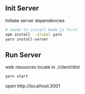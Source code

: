 ## Init Server

Initiate server dependencies

```bash
# needs to install Node.js first
npm install --global yarn
yarn install-server
```

## Run Server

web resources locate in ./client/dist

```bash
yarn start
```

open http://localhost:3001


